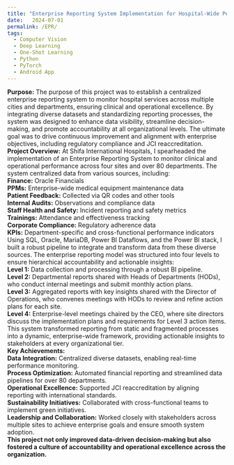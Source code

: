 ```yaml
---
title: "Enterprise Reporting System Implementation for Hospital-Wide Performance Monitoring"
date:   2024-07-01
permalink: /EPR/
tags:
  - Computer Vision
  - Deep Learning
  - One-Shot Learning
  - Python
  - PyTorch
  - Android App
---
```


**Purpose:** The purpose of this project was to establish a centralized enterprise reporting system to monitor hospital services across multiple cities and departments, ensuring clinical and operational excellence. By integrating diverse datasets and standardizing reporting processes, the system was designed to enhance data visibility, streamline decision-making, and promote accountability at all organizational levels. The ultimate goal was to drive continuous improvement and alignment with enterprise objectives, including regulatory compliance and JCI reaccreditation.
\
**Project Overview:** At Shifa International Hospitals, I spearheaded the implementation of an Enterprise Reporting System to monitor clinical and operational performance across four sites and over 80 departments. The system centralized data from various sources, including:
\
**Finance:** Oracle Financials\
**PPMs:** Enterprise-wide medical equipment maintenance data\
**Patient Feedback:** Collected via QR codes and other tools\
**Internal Audits:** Observations and compliance data\
**Staff Health and Safety:** Incident reporting and safety metrics\
**Trainings:** Attendance and effectiveness tracking\
**Corporate Compliance:** Regulatory adherence data\
**KPIs:** Department-specific and cross-functional performance indicators\
Using SQL, Oracle, MariaDB, Power BI Dataflows, and the Power BI stack, I built a robust pipeline to integrate and transform data from these diverse sources. The enterprise reporting model was structured into four levels to ensure hierarchical accountability and actionable insights:
\
**Level 1:** Data collection and processing through a robust BI pipeline.\
**Level 2:** Departmental reports shared with Heads of Departments (HODs), who conduct internal meetings and submit monthly action plans.\
**Level 3:** Aggregated reports with key insights shared with the Director of Operations, who convenes meetings with HODs to review and refine action plans for each site.\
**Level 4:** Enterprise-level meetings chaired by the CEO, where site directors discuss the implementation plans and requirements for Level 3 action items.\
This system transformed reporting from static and fragmented processes into a dynamic, enterprise-wide framework, providing actionable insights to stakeholders at every organizational tier.\
**Key Achievements:**
\
**Data Integration:** Centralized diverse datasets, enabling real-time performance monitoring.\
**Process Optimization:** Automated financial reporting and streamlined data pipelines for over 80 departments.\
**Operational Excellence:** Supported JCI reaccreditation by aligning reporting with international standards.\
**Sustainability Initiatives:** Collaborated with cross-functional teams to implement green initiatives.\
**Leadership and Collaboration:** Worked closely with stakeholders across multiple sites to achieve enterprise goals and ensure smooth system adoption.\
**This project not only improved data-driven decision-making but also fostered a culture of accountability and operational excellence across the organization.**
